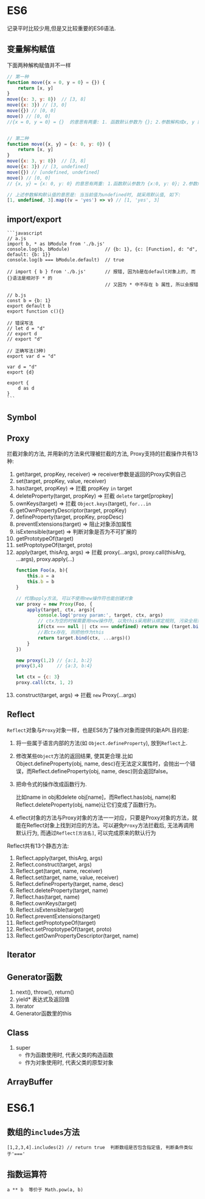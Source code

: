 # ES6
记录平时比较少用,但是又比较重要的ES6语法.

## 变量解构赋值  
下面两种解构赋值并不一样
```javascript
// 第一种
function move({x = 0, y = 0} = {}) {
    return [x, y]
}
move({x: 3, y: 8})  // [3, 8]
move({x: 3}) // [3, 0]
move({}) // [0, 0]
move() // [0, 0]
//{x = 0, y = 0} = {}  的意思有两重: 1. 函数默认参数为 {}; 2.参数解构成x, y 默认值分别为0


// 第二种
function move({x, y} = {x: 0, y: 0}) {
    return [x, y]
}
move({x: 3, y: 8})  // [3, 8]
move({x: 3}) // [3, undefined]
move({}) // [undefined, undefined]
move() // [0, 0]
// {x, y} = {x: 0, y: 0} 的意思有两重: 1.函数默认参数为 {x:0, y: 0}; 2.参数解构成x, y 没有设定默认值

// 上述参数解构默认值的意思是: 当当前值为undefined时, 就采用默认值, 如下:
[1, undefined, 3].map((v = 'yes') => v) // [1, 'yes', 3]

```

## import/export
    ```javascript
    // a.js
    import b, * as bModule from './b.js'
    console.log(b, bModule)             // {b: 1}, {c: [Function], d: "d", default: {b: 1}}
    console.log(b === bModule.default)  // true

    // import { b } from './b.js'       // 报错, 因为b是在default对象上的, 而{}语法是相对于 * 的
                                        // 又因为 * 中不存在 b 属性, 所以会报错

    // b.js
    const b = {b: 1}
    export default b
    export function c(){}

    // 错误写法
    // let d = "d"
    // export d
    // export "d"

    // 正确写法(3种)
    export var d = "d"

    var d = "d"
    export {d}

    export {
        d as d
    }
    ```

## Symbol

## Proxy   
拦截对象的方法, 并用新的方法来代理被拦截的方法, Proxy支持的拦截操作共有13种:
1. get(target, propKey, receiver)   => receiver参数是返回的Proxy实例自己
2. set(target, propKey, value, receiver)
3. has(target, propKey)             =>  拦截 propKey `in` target
4. deleteProperty(target, propKey)  =>  拦截 `delete` target\[propkey\]
5. ownKeys(target)                  =>  拦截 `Object.keys`(target), `for...in`
6. getOwnPropertyDescriptor(target, propKey)
7. defineProperty(target, propKey, propDesc)
8. preventExtensions(target)        =>  阻止对象添加属性
9. isExtensible(target)             =>  判断对象是否为不可扩展的
10. getPrototypeOf(target)
11. setProptotypeOf(target, proto)
12. apply(target, thisArg, args)     =>  拦截 proxy(...args), proxy.call(thisArg, ...args), proxy.apply(...)
    ```javascript
    function Foo(a, b){
        this.a = a
        this.b = b
    }

    // 代理apply方法, 可以不使用new操作符也能创建对象
    var proxy = new Proxy(Foo, {
        apply(target, ctx, args){
            console.log('proxy param:', target, ctx, args)
            // ctx为空的时候需要用new操作符, 以免this采用默认绑定规则, 污染全局对象
            if(ctx === null || ctx === undefined) return new (target.bind(ctx, ...args))()
            //若ctx存在, 则把他作为this
            return target.bind(ctx, ...args)()
        }
    })

    new proxy(1,2) // {a:1, b:2}
    proxy(3,4)     // {a:3, b:4}

    let ctx = {c: 3}
    proxy.call(ctx, 1, 2)
    ```
13. construct(target, args)        => 拦截 `new` Proxy(...args)


## Reflect
`Reflect`对象与`Proxy`对象一样，也是ES6为了操作对象而提供的新API.目的是:

1. 将一些属于语言内部的方法(如 `Object.defineProperty`), 放到`Reflect`上.
2. 修改某些`Object`方法的返回结果, 使其更合理.比如 Object.defineProperty(obj, name, desc)在无法定义属性时，会抛出一个错误，而Reflect.defineProperty(obj, name, desc)则会返回false。
3. 把命令式的操作改成函数行为. 

    比如name in obj和delete obj[name]，而Reflect.has(obj, name)和Reflect.deleteProperty(obj, name)让它们变成了函数行为。
4. eflect对象的方法与Proxy对象的方法一一对应，只要是Proxy对象的方法，就能在Reflect对象上找到对应的方法。可以避免`Proxy`方法拦截后, 无法再调用默认行为, 而通过`Reflect[方法名]`, 可以完成原来的默认行为  


Reflect共有13个静态方法:  
1. Reflect.apply(target, thisArg, args)
2. Reflect.construct(target, args)
3. Reflect.get(target, name, receiver)
4. Reflect.set(target, name, value, receiver)
5. Reflect.defineProperty(target, name, desc)
6. Reflect.deleteProperty(target, name)
7. Reflect.has(target, name)
8. Reflect.ownKeys(target)
9. Reflect.isExtensible(target)
10. Reflect.preventExtensions(target)
11. Reflect.getProptotypeOf(target)
12. Reflect.setProptotypeOf(target, proto)
13. Reflect.getOwnPropertyDescriptor(target, name)


## Iterator

## Generator函数

1. next(), throw(), return()
2. yield* 表达式及返回值
3. iterator
4. Generator函数里的this

## Class

1. super
    - 作为函数使用时, 代表父类的构造函数
    - 作为对象使用时, 代表父类的原型对象

## ArrayBuffer


# ES6.1

## 数组的`includes`方法
    [1,2,3,4].includes(2) // return true  判断数组是否包含指定值, 判断条件类似于'==='

## 指数运算符
    a ** b  等价于 Math.pow(a, b)
